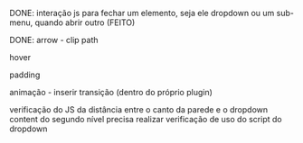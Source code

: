 DONE: interação js para fechar um elemento, seja ele dropdown ou um sub-menu, quando abrir outro (FEITO)

DONE: arrow - clip path 

hover 

padding  

animação - inserir transição (dentro do próprio plugin)  

verificação do JS da distância entre o canto da parede e o dropdown content do segundo nível
precisa realizar verificação de uso do script do dropdown
